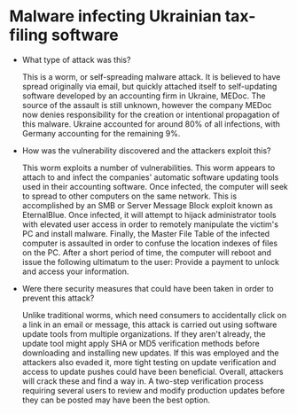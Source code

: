 # Malware infecting Ukrainian tax-filing software

  - What type of attack was this?

    This is a worm, or self-spreading malware attack. It is believed to have spread originally via email, but quickly attached itself to self-updating software developed by an accounting firm in Ukraine, MEDoc. The source of the assault is still unknown, however the company MEDoc now denies responsibility for the creation or intentional propagation of this malware. Ukraine accounted for around 80% of all infections, with Germany accounting for the remaining 9%.

  - How was the vulnerability discovered and the attackers exploit this?

    This worm exploits a number of vulnerabilities. This worm appears to attach to and infect the companies' automatic software updating tools used in their accounting software. Once infected, the computer will seek to spread to other computers on the same network. This is accomplished by an SMB or Server Message Block exploit known as EternalBlue. Once infected, it will attempt to hijack administrator tools with elevated user access in order to remotely manipulate the victim's PC and install malware. Finally, the Master File Table of the infected computer is assaulted in order to confuse the location indexes of files on the PC. After a short period of time, the computer will reboot and issue the following ultimatum to the user: Provide a payment to unlock and access your information.

  - Were there security measures that could have been taken in order to prevent this attack?

    Unlike traditional worms, which need consumers to accidentally click on a link in an email or message, this attack is carried out using software update tools from multiple organizations. If they aren't already, the update tool might apply SHA or MD5 verification methods before downloading and installing new updates. If this was employed and the attackers also evaded it, more tight testing on update verification and access to update pushes could have been beneficial. Overall, attackers will crack these and find a way in. A two-step verification process requiring several users to review and modify production updates before they can be posted may have been the best option.
